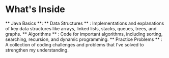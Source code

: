 # What's Inside
** Java Basics **:
** Data Structures ** : Implementations and explanations of key data structures like arrays, linked lists, stacks, queues, trees, and graphs.
** Algorithms ** : Code for important algorithms, including sorting, searching, recursion, and dynamic programming.
** Practice Problems ** : A collection of coding challenges and problems that I've solved to strengthen my understanding.
